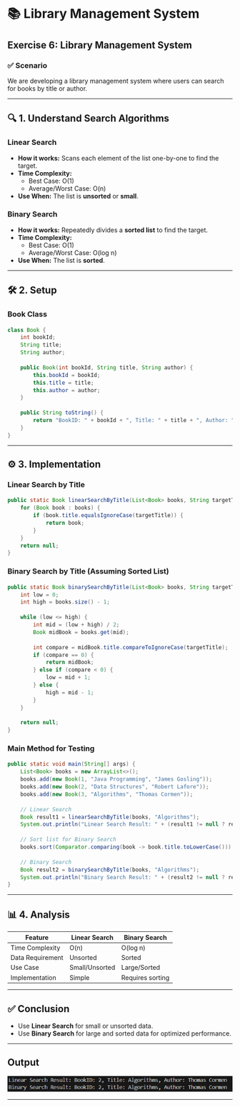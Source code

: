 
# 📚 Library Management System

## Exercise 6: Library Management System

### ✅ Scenario
We are developing a library management system where users can search for books by title or author.

---

## 🔍 1. Understand Search Algorithms

### Linear Search
- **How it works:** Scans each element of the list one-by-one to find the target.
- **Time Complexity:**  
  - Best Case: O(1)  
  - Average/Worst Case: O(n)
- **Use When:** The list is **unsorted** or **small**.

### Binary Search
- **How it works:** Repeatedly divides a **sorted list** to find the target.
- **Time Complexity:**  
  - Best Case: O(1)  
  - Average/Worst Case: O(log n)
- **Use When:** The list is **sorted**.

---

## 🛠 2. Setup

### Book Class

```java
class Book {
    int bookId;
    String title;
    String author;

    public Book(int bookId, String title, String author) {
        this.bookId = bookId;
        this.title = title;
        this.author = author;
    }

    public String toString() {
        return "BookID: " + bookId + ", Title: " + title + ", Author: " + author;
    }
}
```

---

## ⚙ 3. Implementation

### Linear Search by Title

```java
public static Book linearSearchByTitle(List<Book> books, String targetTitle) {
    for (Book book : books) {
        if (book.title.equalsIgnoreCase(targetTitle)) {
            return book;
        }
    }
    return null;
}
```

### Binary Search by Title (Assuming Sorted List)

```java
public static Book binarySearchByTitle(List<Book> books, String targetTitle) {
    int low = 0;
    int high = books.size() - 1;

    while (low <= high) {
        int mid = (low + high) / 2;
        Book midBook = books.get(mid);

        int compare = midBook.title.compareToIgnoreCase(targetTitle);
        if (compare == 0) {
            return midBook;
        } else if (compare < 0) {
            low = mid + 1;
        } else {
            high = mid - 1;
        }
    }

    return null;
}
```

### Main Method for Testing

```java
public static void main(String[] args) {
    List<Book> books = new ArrayList<>();
    books.add(new Book(1, "Java Programming", "James Gosling"));
    books.add(new Book(2, "Data Structures", "Robert Lafore"));
    books.add(new Book(3, "Algorithms", "Thomas Cormen"));

    // Linear Search
    Book result1 = linearSearchByTitle(books, "Algorithms");
    System.out.println("Linear Search Result: " + (result1 != null ? result1 : "Not Found"));

    // Sort list for Binary Search
    books.sort(Comparator.comparing(book -> book.title.toLowerCase()));

    // Binary Search
    Book result2 = binarySearchByTitle(books, "Algorithms");
    System.out.println("Binary Search Result: " + (result2 != null ? result2 : "Not Found"));
}
```

---

## 📊 4. Analysis

| Feature               | Linear Search      | Binary Search      |
|----------------------|--------------------|--------------------|
| Time Complexity       | O(n)               | O(log n)           |
| Data Requirement      | Unsorted           | Sorted             |
| Use Case              | Small/Unsorted     | Large/Sorted       |
| Implementation        | Simple             | Requires sorting   |

---

## ✅ Conclusion

- Use **Linear Search** for small or unsorted data.
- Use **Binary Search** for large and sorted data for optimized performance.

---

## Output
![screenshot](screenshot/output.png)

---
